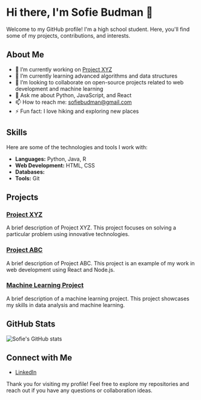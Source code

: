 # Hi there, I'm Sofie Budman 👋

Welcome to my GitHub profile! I'm a high school student. Here, you'll find some of my projects, contributions, and interests.

## About Me

- 🔭 I’m currently working on [Project XYZ](https://github.com/sofiebudman/project-xyz)
- 🌱 I’m currently learning advanced algorithms and data structures
- 👯 I’m looking to collaborate on open-source projects related to web development and machine learning
- 💬 Ask me about Python, JavaScript, and React
- 📫 How to reach me: [sofiebudman@gmail.com](mailto:sofie@example.com)
- ⚡ Fun fact: I love hiking and exploring new places

## Skills

Here are some of the technologies and tools I work with:

- **Languages:** Python, Java, R
- **Web Development:** HTML, CSS
- **Databases:** 
- **Tools:** Git

## Projects

### [Project XYZ](https://github.com/sofiebudman/project-xyz)
A brief description of Project XYZ. This project focuses on solving a particular problem using innovative technologies.

### [Project ABC](https://github.com/sofiebudman/project-abc)
A brief description of Project ABC. This project is an example of my work in web development using React and Node.js.

### [Machine Learning Project](https://github.com/sofiebudman/ml-project)
A brief description of a machine learning project. This project showcases my skills in data analysis and machine learning.

## GitHub Stats

![Sofie's GitHub stats](https://github-readme-stats.vercel.app/api?username=sofiebudman&show_icons=true&theme=radical)

## Connect with Me

- [LinkedIn](https://www.linkedin.com/in/sofiebudman)

Thank you for visiting my profile! Feel free to explore my repositories and reach out if you have any questions or collaboration ideas.



